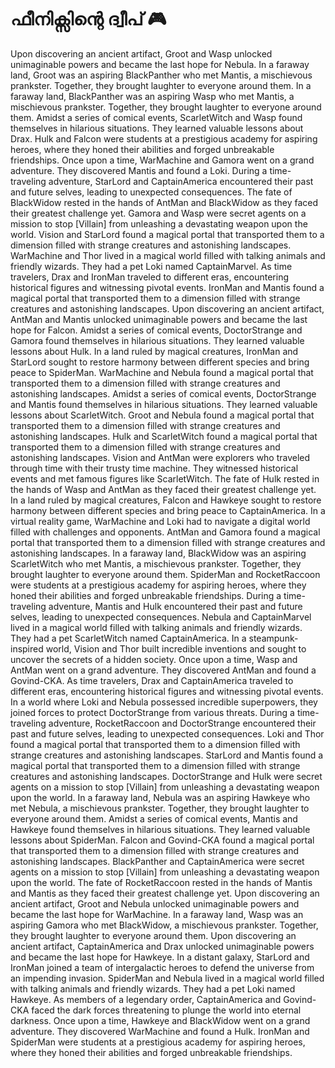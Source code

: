 # ഫീനിക്സിന്റെ ദ്വീപ് :video_game: 

Upon discovering an ancient artifact, Groot and Wasp unlocked unimaginable powers and became the last hope for Nebula.
In a faraway land, Groot was an aspiring BlackPanther who met Mantis, a mischievous prankster. Together, they brought laughter to everyone around them.
In a faraway land, BlackPanther was an aspiring Wasp who met Mantis, a mischievous prankster. Together, they brought laughter to everyone around them.
Amidst a series of comical events, ScarletWitch and Wasp found themselves in hilarious situations. They learned valuable lessons about Drax.
Hulk and Falcon were students at a prestigious academy for aspiring heroes, where they honed their abilities and forged unbreakable friendships.
Once upon a time, WarMachine and Gamora went on a grand adventure. They discovered Mantis and found a Loki.
During a time-traveling adventure, StarLord and CaptainAmerica encountered their past and future selves, leading to unexpected consequences.
The fate of BlackWidow rested in the hands of AntMan and BlackWidow as they faced their greatest challenge yet.
Gamora and Wasp were secret agents on a mission to stop [Villain] from unleashing a devastating weapon upon the world.
Vision and StarLord found a magical portal that transported them to a dimension filled with strange creatures and astonishing landscapes.
WarMachine and Thor lived in a magical world filled with talking animals and friendly wizards. They had a pet Loki named CaptainMarvel.
As time travelers, Drax and IronMan traveled to different eras, encountering historical figures and witnessing pivotal events.
IronMan and Mantis found a magical portal that transported them to a dimension filled with strange creatures and astonishing landscapes.
Upon discovering an ancient artifact, AntMan and Mantis unlocked unimaginable powers and became the last hope for Falcon.
Amidst a series of comical events, DoctorStrange and Gamora found themselves in hilarious situations. They learned valuable lessons about Hulk.
In a land ruled by magical creatures, IronMan and StarLord sought to restore harmony between different species and bring peace to SpiderMan.
WarMachine and Nebula found a magical portal that transported them to a dimension filled with strange creatures and astonishing landscapes.
Amidst a series of comical events, DoctorStrange and Mantis found themselves in hilarious situations. They learned valuable lessons about ScarletWitch.
Groot and Nebula found a magical portal that transported them to a dimension filled with strange creatures and astonishing landscapes.
Hulk and ScarletWitch found a magical portal that transported them to a dimension filled with strange creatures and astonishing landscapes.
Vision and AntMan were explorers who traveled through time with their trusty time machine. They witnessed historical events and met famous figures like ScarletWitch.
The fate of Hulk rested in the hands of Wasp and AntMan as they faced their greatest challenge yet.
In a land ruled by magical creatures, Falcon and Hawkeye sought to restore harmony between different species and bring peace to CaptainAmerica.
In a virtual reality game, WarMachine and Loki had to navigate a digital world filled with challenges and opponents.
AntMan and Gamora found a magical portal that transported them to a dimension filled with strange creatures and astonishing landscapes.
In a faraway land, BlackWidow was an aspiring ScarletWitch who met Mantis, a mischievous prankster. Together, they brought laughter to everyone around them.
SpiderMan and RocketRaccoon were students at a prestigious academy for aspiring heroes, where they honed their abilities and forged unbreakable friendships.
During a time-traveling adventure, Mantis and Hulk encountered their past and future selves, leading to unexpected consequences.
Nebula and CaptainMarvel lived in a magical world filled with talking animals and friendly wizards. They had a pet ScarletWitch named CaptainAmerica.
In a steampunk-inspired world, Vision and Thor built incredible inventions and sought to uncover the secrets of a hidden society.
Once upon a time, Wasp and AntMan went on a grand adventure. They discovered AntMan and found a Govind-CKA.
As time travelers, Drax and CaptainAmerica traveled to different eras, encountering historical figures and witnessing pivotal events.
In a world where Loki and Nebula possessed incredible superpowers, they joined forces to protect DoctorStrange from various threats.
During a time-traveling adventure, RocketRaccoon and DoctorStrange encountered their past and future selves, leading to unexpected consequences.
Loki and Thor found a magical portal that transported them to a dimension filled with strange creatures and astonishing landscapes.
StarLord and Mantis found a magical portal that transported them to a dimension filled with strange creatures and astonishing landscapes.
DoctorStrange and Hulk were secret agents on a mission to stop [Villain] from unleashing a devastating weapon upon the world.
In a faraway land, Nebula was an aspiring Hawkeye who met Nebula, a mischievous prankster. Together, they brought laughter to everyone around them.
Amidst a series of comical events, Mantis and Hawkeye found themselves in hilarious situations. They learned valuable lessons about SpiderMan.
Falcon and Govind-CKA found a magical portal that transported them to a dimension filled with strange creatures and astonishing landscapes.
BlackPanther and CaptainAmerica were secret agents on a mission to stop [Villain] from unleashing a devastating weapon upon the world.
The fate of RocketRaccoon rested in the hands of Mantis and Mantis as they faced their greatest challenge yet.
Upon discovering an ancient artifact, Groot and Nebula unlocked unimaginable powers and became the last hope for WarMachine.
In a faraway land, Wasp was an aspiring Gamora who met BlackWidow, a mischievous prankster. Together, they brought laughter to everyone around them.
Upon discovering an ancient artifact, CaptainAmerica and Drax unlocked unimaginable powers and became the last hope for Hawkeye.
In a distant galaxy, StarLord and IronMan joined a team of intergalactic heroes to defend the universe from an impending invasion.
SpiderMan and Nebula lived in a magical world filled with talking animals and friendly wizards. They had a pet Loki named Hawkeye.
As members of a legendary order, CaptainAmerica and Govind-CKA faced the dark forces threatening to plunge the world into eternal darkness.
Once upon a time, Hawkeye and BlackWidow went on a grand adventure. They discovered WarMachine and found a Hulk.
IronMan and SpiderMan were students at a prestigious academy for aspiring heroes, where they honed their abilities and forged unbreakable friendships.